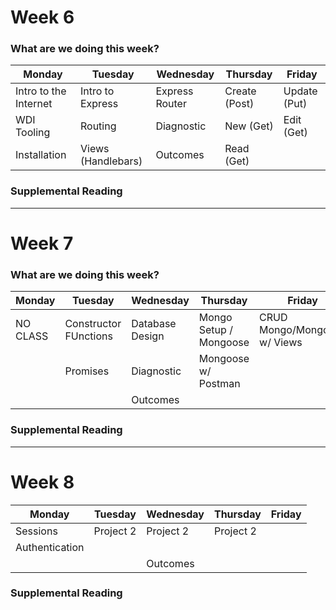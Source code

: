 # Week 6

### What are we doing this week?

| Monday                | Tuesday             | Wednesday         | Thursday            | Friday      |
|-----------------------|---------------------|------------------ |---------------------|-------------|
| Intro to the Internet | Intro to Express    | Express Router    | Create (Post)       | Update (Put)|
| WDI Tooling           | Routing             | Diagnostic        | New (Get)           | Edit (Get)  |
| Installation          | Views (Handlebars)  | Outcomes          | Read (Get)          |             |

### Supplemental Reading

---
# Week 7

### What are we doing this week?

| Monday   | Tuesday               | Wednesday       | Thursday               | Friday                       |
|----------|-----------------------|-----------------|------------------------|------------------------------|
| NO CLASS | Constructor FUnctions | Database Design | Mongo Setup / Mongoose | CRUD Mongo/Mongoose w/ Views |
|          | Promises              | Diagnostic      | Mongoose w/ Postman    |                              |
|          |                       | Outcomes        |                        |                              |

### Supplemental Reading

---

# Week 8

| Monday         | Tuesday   | Wednesday | Thursday  | Friday |
|----------------|-----------|-----------|-----------|--------|
| Sessions       | Project 2 | Project 2 | Project 2 |        |
| Authentication |           |           |           |        |
|                |           | Outcomes  |           |        |

### Supplemental Reading
